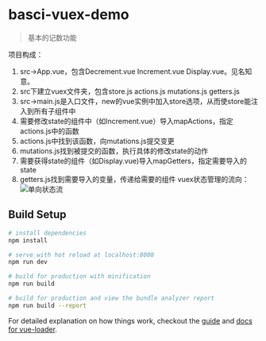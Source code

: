 # basci-vuex-demo

> 基本的记数功能

项目构成：

1. src->App.vue，包含Decrement.vue Increment.vue Display.vue。见名知意。
2. src下建立vuex文件夹，包含store.js actions.js mutations.js getters.js
3. src->main.js是入口文件，new的vue实例中加入store选项，从而使store能注入到所有子组件中
4. 需要修改state的组件中（如Increment.vue）导入mapActions，指定actions.js中的函数
5. actions.js中找到该函数，向mutations.js提交变更
6. mutations.js找到被提交的函数，执行具体的修改state的动作
7. 需要获得state的组件（如Display.vue)导入mapGetters，指定需要导入的state
8. getters.js找到需要导入的变量，传递给需要的组件
vuex状态管理的流向：
![单向状态流](http://vuex.vuejs.org/zh-cn/images/vuex.png)
## Build Setup

``` bash
# install dependencies
npm install

# serve with hot reload at localhost:8080
npm run dev

# build for production with minification
npm run build

# build for production and view the bundle analyzer report
npm run build --report
```

For detailed explanation on how things work, checkout the [guide](http://vuejs-templates.github.io/webpack/) and [docs for vue-loader](http://vuejs.github.io/vue-loader).
